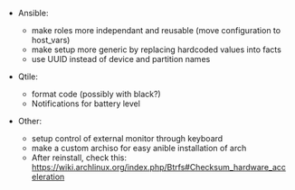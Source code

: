 - Ansible:
  - make roles more independant and reusable (move configuration to host_vars)
  - make setup more generic by replacing hardcoded values into facts
  - use UUID instead of device and partition names

- Qtile:
  - format code (possibly with black?)
  - Notifications for battery level

- Other:
  - setup control of external monitor through keyboard
  - make a custom archiso for easy anible installation of arch
  - After reinstall, check this: https://wiki.archlinux.org/index.php/Btrfs#Checksum_hardware_acceleration
